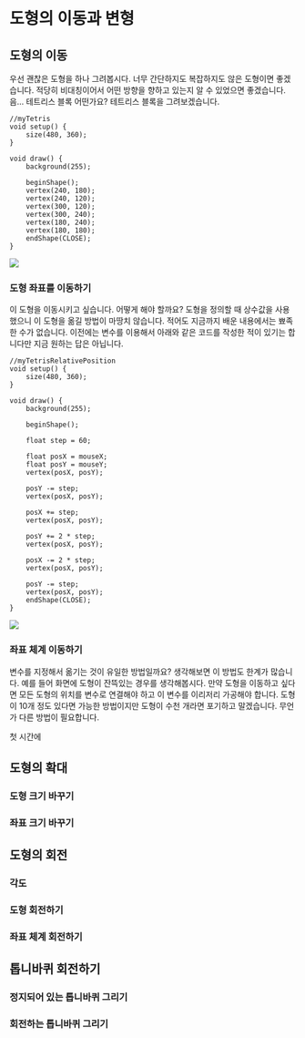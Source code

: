 # 도형의 이동과 변형 #

## 도형의 이동 ##
우선 괜찮은 도형을 하나 그려봅시다. 너무 간단하지도 복잡하지도 않은 도형이면 좋겠습니다. 적당히 비대칭이어서 어떤 방향을 향하고 있는지 알 수 있었으면 좋겠습니다. 음... 테트리스 블록 어떤가요? 테트리스 블록을 그려보겠습니다.

	//myTetris
	void setup() {
		size(480, 360);
	}
	
	void draw() {
		background(255);

		beginShape();
		vertex(240, 180);
		vertex(240, 120);
		vertex(300, 120);
		vertex(300, 240);
		vertex(180, 240);
		vertex(180, 180);
		endShape(CLOSE);
	}

![](http://i.imgur.com/e8dW1ms.jpg)

### 도형 좌표를 이동하기 ##
이 도형을 이동시키고 싶습니다. 어떻게 해야 할까요? 도형을 정의할 때 상수값을 사용했으니 이 도형을 옮길 방법이 마땅치 않습니다. 적어도 지금까지 배운 내용에서는 뾰족한 수가 없습니다. 이전에는 변수를 이용해서 아래와 같은 코드를 작성한 적이 있기는 합니다만 지금 원하는 답은 아닙니다.

	//myTetrisRelativePosition
	void setup() {
		size(480, 360);
	}
	
	void draw() {
		background(255);

		beginShape();

		float step = 60;

		float posX = mouseX;
		float posY = mouseY;
		vertex(posX, posY);

		posY -= step;
		vertex(posX, posY);

		posX += step;
		vertex(posX, posY);

		posY += 2 * step;
		vertex(posX, posY);

		posX -= 2 * step;
		vertex(posX, posY);

		posY -= step;
		vertex(posX, posY);
		endShape(CLOSE);
	}

![](http://i.imgur.com/8yKzMoq.jpg)
### 좌표 체계 이동하기 ##
변수를 지정해서 옮기는 것이 유일한 방법일까요? 생각해보면 이 방법도 한계가 많습니다. 예를 들어 화면에 도형이 잔뜩있는 경우를 생각해봅시다. 만약 도형을 이동하고 싶다면 모든 도형의 위치를 변수로 연결해야 하고 이 변수를 이리저리 가공해야 합니다. 도형이 10개 정도 있다면 가능한 방법이지만 도형이 수천 개라면 포기하고 말겠습니다. 무언가 다른 방법이 필요합니다.

첫 시간에 

## 도형의 확대 ##
### 도형 크기 바꾸기 ###
### 좌표 크기 바꾸기 ###

## 도형의 회전 ##
### 각도 ###
### 도형 회전하기 ###
### 좌표 체계 회전하기

## 톱니바퀴 회전하기 ##
### 정지되어 있는 톱니바퀴 그리기 ###
### 회전하는 톱니바퀴 그리기 ###